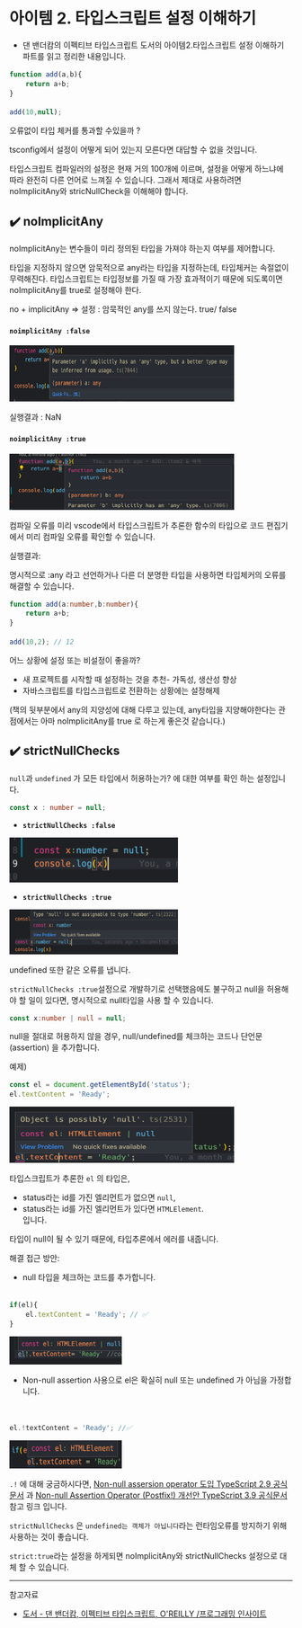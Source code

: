 # 아이템 2. 타입스크립트 설정 이해하기 

- 댄 밴더캄의 이펙티브 타입스크립트 도서의 아이템2.타입스크립트 설정 이해하기 파트를 읽고 정리한 내용입니다. 

```typescript
function add(a,b){
    return a+b;
}

add(10,null);

```
오류없이 타입 체커를 통과할 수있을까 ? 

tsconfig에서 설정이 어떻게 되어 있는지 모른다면 대답할 수 없을 것입니다.

타입스크립트 컴파일러의 설정은 현재 거의 100개에 이르며, 설정을 어떻게 하느냐에 따라 완전히 다른 언어로 느껴질 수 있습니다. 그래서 제대로 사용하려면 noImplicitAny와 stricNullCheck을 이해해야 합니다.

## ✔️ noImplicitAny

noImplicitAny는 변수들이 미리 정의된 타입을 가져야 하는지 여부를 제어합니다. 

타입을 지정하지 않으면 암묵적으로 any라는 타입을 지정하는데, 타입체커는 속절없이 무력해진다. 타입스크립트는 타입정보를 가질 때 가장 효과적이기 때문에 되도록이면 noImplicitAny를 true로 설정해야 한다.

no + implicitAny ⇒ 설정 : 암묵적인 any를 쓰지 않는다. true/ false 

#### **`noimplicitAny :false`**  
<img src="./images/noImplicity_1.png" width="400" height="100">

실행결과 : NaN

#### **`noimplicitAny :true`**
<img src="./images/noImplicity_2.png" width="400" height="100">


컴파일 오류를 미리 vscode에서  타입스크립트가 추론한 함수의 타입으로 
코드 편집기에서 미리 컴파일 오류를 확인할 수 있습니다.

실행결과:

명시적으로 :any 라고 선언하거나 다른 더 분명한 타입을 사용하면 타입체커의 오류를 해결할 수 있습니다.

```typescript
function add(a:number,b:number){
    return a+b;
}

add(10,2); // 12

```

어느 상황에 설정 또는 비설정이 좋을까?

- 새 프로젝트를 시작할 때 설정하는 것을 추천- 가독성, 생산성 향상
- 자바스크립트를 타입스크립트로 전환하는 상황에는 설정해제

(책의 뒷부분에서 any의 지양성에 대해 다루고 있는데, any타입을 지양해야한다는 관점에서는 아마 noImplicitAny를 true 로 하는게 좋은것 같습니다.)

## ✔️ strictNullChecks


`null`과 `undefined` 가 모든 타입에서 허용하는가? 에 대한 여부를 확인 하는 설정입니다.

```typescript 
const x : number = null; 
```

- **`strictNullChecks :false`**

<img src="./images/strictNullChecks_false.png" width="300" height="80">


- **`strictNullChecks :true`**
<img src="./images/strictNullChecks_true.png" width="300" height="80">

undefined 또한 같은 오류를 냅니다.

`strictNullChecks :true`설정으로 개발하기로 선택했음에도 불구하고 null을 허용해야 할 일이 있다면, 명시적으로 null타입을 사용 할 수 있습니다.
```typescript
const x:number | null = null;
```

null을 절대로 허용하지 않을 경우,
null/undefined를 체크하는 코드나 단언문(assertion) 을 추가합니다.

예제)

```typescript
const el = document.getElementById('status');
el.textContent = 'Ready';

```

<img src="./images/strictNullChecks_04.png" width="400" height="100">

타입스크립트가 추론한 `el` 의 타입은,
- status라는 id를 가진 엘리먼트가 없으면 `null`,
- status라는 id를 가진 엘리먼트가 있다면 `HTMLElement`.  
입니다.

타입이 null이 될 수 있기 때문에, 타입추론에서 에러를 내줍니다.

해결 접근 방안: 
* null 타입을 체크하는 코드를 추가합니다.

```typescript

if(el){ 
    el.textContent = 'Ready'; // ✅
}

```
<img src="./images/strictNullChecks_06.png" width="200" height="50">

* Non-null assertion 사용으로 el은 확실히 null 또는 undefined 가 아님을 가정합니다.

```typescript


el.!textContent = 'Ready'; //✅

```
<img src="./images/strictNullChecks_05.png" width="200" height="50">





`.!` 에 대해 궁금하시다면,
[Non-null assersion operator 도입 TypeScript 2.9 공식문서](https://www.typescriptlang.org/docs/handbook/release-notes/typescript-2-0.html#non-null-assertion-operator) 과 
[Non-null Assertion Operator (Postfix!) 개선안 TypeScript 3.9 공식문서](https://www.typescriptlang.org/docs/handbook/release-notes/typescript-3-9.html#parsing-differences-in-optional-chaining-and-non-null-assertions) 참고 링크 입니다.

`strictNullChecks` 은 `undefined는 객체가 아닙니다`라는 런타임오류를 방지하기 위해 사용하는 것이 좋습니다. 

`strict:true`라는 설정을 하게되면 noImplicitAny와 strictNullChecks 설정으로 대체 할 수 있습니다. 

---
참고자료  

* [도서 - 댄 밴더캄, 이펙티브 타입스크립트, O'REILLY /프로그래밍 인사이트](https://blog.insightbook.co.kr/2021/06/10/%e3%80%8a%ec%9d%b4%ed%8e%99%ed%8b%b0%eb%b8%8c-%ed%83%80%ec%9e%85%ec%8a%a4%ed%81%ac%eb%a6%bd%ed%8a%b8-%eb%8f%99%ec%9e%91-%ec%9b%90%eb%a6%ac%ec%9d%98-%ec%9d%b4%ed%95%b4%ec%99%80-%ea%b5%ac%ec%b2%b4/)

